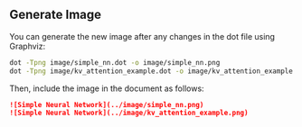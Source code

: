 ## Generate Image

You can generate the new image after any changes in the dot file using Graphviz:

```bash
dot -Tpng image/simple_nn.dot -o image/simple_nn.png
dot -Tpng image/kv_attention_example.dot -o image/kv_attention_example.png
```

Then, include the image in the document as follows:

```markdown
![Simple Neural Network](../image/simple_nn.png)
![Simple Neural Network](../image/kv_attention_example.png)
```


